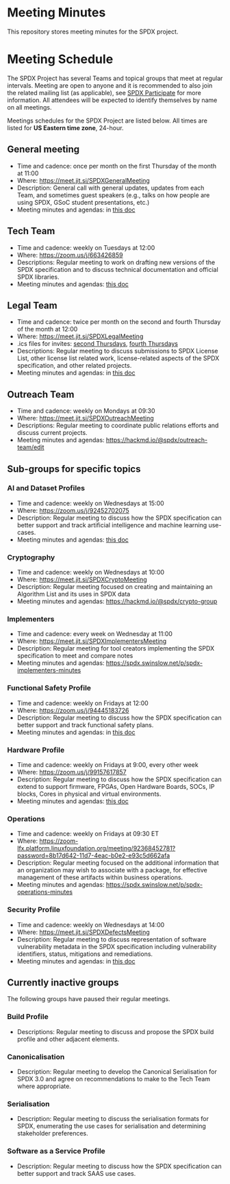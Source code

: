 # Meeting Minutes
This repository stores meeting minutes for the SPDX project.

# Meeting Schedule

The SPDX Project has several Teams and topical groups that meet at regular intervals. Meeting are open to anyone and it is recommended to also join the related mailing list (as applicable), see [SPDX Participate](https://spdx.dev/participate/) for more information. All attendees will be expected to identify themselves by name on all meetings.

Meetings schedules for the SPDX Project are listed below. All times are listed for **US Eastern time zone**, 24-hour.

## General meeting
* Time and cadence: once per month on the first Thursday of the month at 11:00
* Where: <https://meet.jit.si/SPDXGeneralMeeting>
* Description: General call with general updates, updates from each Team, and sometimes guest speakers (e.g., talks on how people are using SPDX, GSoC student presentations, etc.)
* Meeting minutes and agendas: in [this doc](https://docs.google.com/document/d/1O3y70H5iT5eKfv4NQpaItw5zUNetiSsPrqxlV-fQxkw/edit)

## Tech Team
* Time and cadence: weekly on Tuesdays at 12:00
* Where: <https://zoom.us/j/663426859>
* Descriptions: Regular meeting to work on drafting new versions of the SPDX specification and to discuss technical documentation and official SPDX libraries.
* Meeting minutes and agendas: [this doc](https://docs.google.com/document/d/1NdHYU_VZtLacD4bEmf2GiUVRTbrcev1beaJpq8s8-pU/edit)

## Legal Team
* Time and cadence: twice per month on the second and fourth Thursday of the month at 12:00
* Where: <https://meet.jit.si/SPDXLegalMeeting>
* .ics files for invites: [second Thursdays](./invites/spdx-legal-2024-second-thursdays.ics), [fourth Thursdays](./invites/spdx-legal-2024-fourth-thursdays.ics)
* Descriptions: Regular meeting to discuss submissions to SPDX License List, other license list related work, license-related aspects of the SPDX specification, and other related projects.
* Meeting minutes and agendas: in [this doc](https://docs.google.com/document/d/11iIF_xXsQMOPV8kwBFvg-0nV8EF8VAiaXx3Cv2VLYEE/edit)

## Outreach Team
* Time and cadence: weekly on Mondays at 09:30
* Where: <https://meet.jit.si/SPDXOutreachMeeting>
* Descriptions: Regular meeting to coordinate public relations efforts and discuss current projects.
* Meeting minutes and agendas: https://hackmd.io/@spdx/outreach-team/edit 


## Sub-groups for specific topics

### AI and Dataset Profiles
* Time and cadence: weekly on Wednesdays at 15:00
* Where: https://zoom.us/j/92452702075
* Description: Regular meeting to discuss how the SPDX specification can better support and track artificial intelligence and machine learning use-cases.
* Meeting minutes and agendas: [this doc](https://docs.google.com/document/d/1Q2a2HAV_ipbPhV6pqWWqzxYjBaTKtIW7H_CfAFF0kek/edit)

### Cryptography
* Time and cadence: weekly on Wednesdays at 10:00
* Where: <https://meet.jit.si/SPDXCryptoMeeting>
* Description: Regular meeting focused on creating and maintaining an Algorithm List and its uses in SPDX data
* Meeting minutes and agendas: https://hackmd.io/@spdx/crypto-group

### Implementers
* Time and cadence: every week on Wednesday at 11:00
* Where: https://meet.jit.si/SPDXImplementersMeeting
* Description: Regular meeting for tool creators implementing the SPDX specification to meet and compare notes
* Meeting minutes and agendas: https://spdx.swinslow.net/p/spdx-implementers-minutes

### Functional Safety Profile
* Time and cadence: weekly on Fridays at 12:00
* Where: https://zoom.us/j/94445183726
* Description: Regular meeting to discuss how the SPDX specification can better support and track functional safety plans.
* Meeting minutes and agendas: in [this doc](https://docs.google.com/document/d/18BotF5QsrxT0dY4Ibq-SiADd0nYddMJkvHUU0qi4oxE/edit)

### Hardware Profile
* Time and cadence: weekly on Fridays at 9:00, every other week
* Where: https://zoom.us/j/99157617857
* Description: Regular meeting to discuss how the SPDX specification can extend to support firmware, FPGAs, Open Hardware Boards, SOCs, IP blocks, Cores in physical and virtual environments.
* Meeting minutes and agendas: [this doc](https://docs.google.com/document/d/1EBksIgUU3iYqffDiJDA88cS0x5EzHMZx8LS4ZMyOxzg/edit)
  
### Operations
* Time and cadence: weekly on Fridays at 09:30 ET
* Where:  https://zoom-lfx.platform.linuxfoundation.org/meeting/92368452781?password=8b17d642-11d7-4eac-b0e2-e93c5d662afa 
* Description: Regular meeting focused on the additional information that an organization may wish to associate with a package, for effective management of these artifacts within business operations.
* Meeting minutes and agendas: https://spdx.swinslow.net/p/spdx-operations-minutes

### Security Profile
* Time and cadence: weekly on Wednesdays at 14:00
* Where: https://meet.jit.si/SPDXDefectsMeeting
* Description: Regular meeting to discuss representation of software vulnerability metadata in the SPDX specification including vulnerability identifiers, status, mitigations and remediations.
* Meeting minutes and agendas: in [this doc](https://docs.google.com/document/d/1aGVG0-wcCBuiDpPk9SPijPTFk8KCgDIalBh3EDKw25w/edit)


## Currently inactive groups

The following groups have paused their regular meetings.

### Build Profile
* Descriptions: Regular meeting to discuss and propose the SPDX build profile and other adjacent elements.
<!-- * Time and cadence: weekly on Mondays at 14:00 -->
<!-- * Where: <https://meet.jit.si/SPDXBuildProfile> -->
<!-- * Meeting minutes and agendas: https://spdx.swinslow.net/p/spdx-build-minutes -->

### Canonicalisation
* Description: Regular meeting to develop the Canonical Serialisation for SPDX 3.0 and agree on recommendations to make to the Tech Team where appropriate.
<!-- * Time and cadence: weekly on Fridays at 09:00 -->
<!-- * Where: <https://meet.jit.si/SPDXCanonicalMeeting> -->
<!-- * Meeting minutes and agendas: https://spdx.swinslow.net/p/spdx-canonicalisation-minutes -->

### Serialisation
* Description: Regular meeting to discuss the serialisation formats for SPDX, enumerating the use cases for serialisation and determining stakeholder preferences.
<!-- * Previous time and cadence: weekly on Thursdays at 11:00 -->
<!-- * Where: https://meet.jit.si/SPDXSerialisationMeeting -->

### Software as a Service Profile
* Description: Regular meeting to discuss how the SPDX specification can better support and track SAAS use cases.
<!-- * Time and cadence: Our next meeting will be Monday, Feb. 10 at 13:00 -->
<!-- * Where: https://zoom.us/j/87627432628 -->


